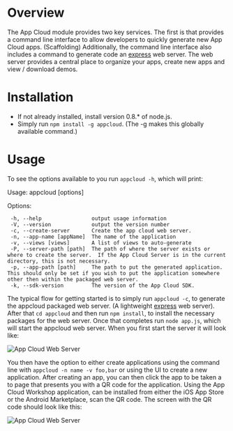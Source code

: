 Overview
======================

The App Cloud module provides two key services.  The first is that provides a command line interface to allow developers to quickly generate new App Cloud apps.  (Scaffolding)  Additionally, the command line interface also includes a command to generate code an [express](http://expressjs.com/) web server.  The web server provides a central place
to organize your apps, create new apps and view / download demos.

Installation
======================

* If not already installed, install version 0.8.* of node.js.
* Simply run `npm install -g appcloud`.  (The -g makes this globally available command.)

Usage
======================

To see the options available to you run `appcloud -h`, which will print:

  Usage: appcloud [options]

   Options:

     -h, --help                output usage information
     -V, --version             output the version number
     -c, --create-server       Create the app cloud web server.
     -n, --app-name [appName]  The name of the application
     -v, --views [views]       A list of views to auto-generate
     -P, --server-path [path]  The path of where the server exists or where to create the server.  If the App Cloud Server is in the current directory, this is not necessary.
     -p, --app-path [path]     The path to put the generated application.  This should only be set if you wish to put the application somewhere other then within the packaged web server.
     -k, --sdk-version         The version of the App Cloud SDK.
     
The typical flow for getting started is to simply run `appcloud -c`, to generate the appcloud packaged web server.  (A lightweight [express](http://expressjs.com/) web server).  After that `cd appcloud` and then run `npm install`, to install the necessary packages for the web server.  Once that completes run `node app.js`, which will start the appcloud web server.  When you first start the server it will look like:

![App Cloud Web Server](http://f.cl.ly/items/180I1o3H210F2W1d1l1H/Screen%20Shot%202012-07-27%20at%2012.55.31%20PM.png)

You then have the option to either create applications using the command line with `appcloud -n name -v foo,bar` or using the UI to create a new application.  After creating an app, you can then click the app to be taken a to page that presents you with a QR code for the application.  Using the App Cloud Workshop application, can be installed from either the iOS App Store or the Android Marketplace, scan the QR code.  The screen with the QR code should look like this:

![App Cloud Web Server](http://f.cl.ly/items/1P1g3i3S0I2u2C173Q22/Screen%20Shot%202012-07-27%20at%201.03.09%20PM.png)